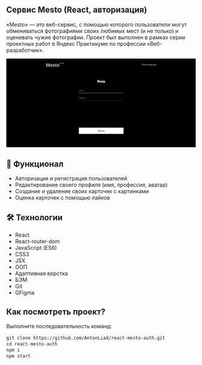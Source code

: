 ## Сервис Mesto (React, авторизация)

«Mesto» — это веб-сервис, с помощью которого пользователи могут обмениваться фотографиями своих любимых мест (и не только) и оценивать чужие фотографии. Проект был выполнен в рамках серии проектных работ в Яндекс Практикуме по профессии «Веб-разработчик».

<img src="src/images/215286497-a58c07eb-1319-4d27-a5e6-9c84864c4624.png" >

## :muscle: Функционал

- Авторизация и регистрация пользователей
- Редактирование своего профиля (имя, профессия, аватар)
- Создание и удаление своих карточек с картинками
- Оценка карточек с помощью лайков

## 🛠️ Технологии

- React
- React-router-dom
- JavaScript (ES6)
- CSS3
- JSX
- ООП
- Адаптивная верстка
- БЭМ
- Git
- GFigma

## Как посмотреть проект?

Выполните последовательность команд:

```
git clone https://github.com/AntonLiad/react-mesto-auth.git
cd react-mesto-auth
npm i
npm start
```
